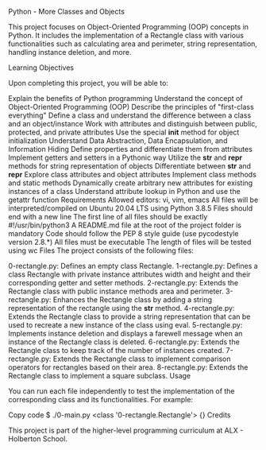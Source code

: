 Python - More Classes and Objects

This project focuses on Object-Oriented Programming (OOP) concepts in Python. It includes the implementation 
of a Rectangle class with various functionalities such as calculating area and perimeter, string representation, handling instance deletion, 
and more.

Learning Objectives

Upon completing this project, you will be able to:

Explain the benefits of Python programming
Understand the concept of Object-Oriented Programming (OOP)
Describe the principles of "first-class everything"
Define a class and understand the difference between a class and an object/instance
Work with attributes and distinguish between public, protected, and private attributes
Use the special __init__ method for object initialization
Understand Data Abstraction, Data Encapsulation, and Information Hiding
Define properties and differentiate them from attributes
Implement getters and setters in a Pythonic way
Utilize the __str__ and __repr__ methods for string representation of objects
Differentiate between __str__ and __repr__
Explore class attributes and object attributes
Implement class methods and static methods
Dynamically create arbitrary new attributes for existing instances of a class
Understand attribute lookup in Python and use the getattr function
Requirements
Allowed editors: vi, vim, emacs
All files will be interpreted/compiled on Ubuntu 20.04 LTS using Python 3.8.5
Files should end with a new line
The first line of all files should be exactly #!/usr/bin/python3
A README.md file at the root of the project folder is mandatory
Code should follow the PEP 8 style guide (use pycodestyle version 2.8.*)
All files must be executable
The length of files will be tested using wc
Files
The project consists of the following files:

0-rectangle.py: Defines an empty class Rectangle.
1-rectangle.py: Defines a class Rectangle with private instance attributes width and height and their corresponding getter and setter methods.
2-rectangle.py: Extends the Rectangle class with public instance methods area and perimeter.
3-rectangle.py: Enhances the Rectangle class by adding a string representation of the rectangle using the __str__ method.
4-rectangle.py: Extends the Rectangle class to provide a string representation that can be used to recreate a new instance of the class using eval.
5-rectangle.py: Implements instance deletion and displays a farewell message when an instance of the Rectangle class is deleted.
6-rectangle.py: Extends the Rectangle class to keep track of the number of instances created.
7-rectangle.py: Extends the Rectangle class to implement comparison operators for rectangles based on their area.
8-rectangle.py: Extends the Rectangle class to implement a square subclass.
Usage

You can run each file independently to test the implementation of the corresponding class and its functionalities. For example:

Copy code
$ ./0-main.py
<class '0-rectangle.Rectangle'>
{}
Credits

This project is part of the higher-level programming curriculum at ALX - Holberton School.
